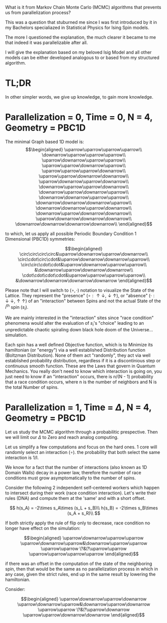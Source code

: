 What is it from Markov Chain Monte Carlo (MCMC) algorithms that prevents us from parallelization process?

This was a question that stuburned me since I was first introduced by it in my Bachelors specialiazed in Statistical Physics for Ising Spin models.

The more I questioned the explanation, the much clearer it became to me that indeed it was parallelizable after all.

I will give the explanation based on my beloved Isig Model and all other models can be either developed analogous to or based from my structured algorithm.

# TL;DR

In other simpler words, we give up knowledge, to gain more knowledge.

# Parallelization = 0, Time = 0, N = 4, Geometry  = PBC1D
The minimal Graph based 1D model is:
$$\begin{aligned}
  \uparrow\uparrow\uparrow\uparrow\\
  \downarrow\uparrow\uparrow\uparrow\\
  \uparrow\downarrow\uparrow\uparrow\\
  \uparrow\uparrow\downarrow\uparrow\\
  \uparrow\uparrow\uparrow\downarrow\\
  \uparrow\uparrow\downarrow\downarrow\\
  \uparrow\downarrow\uparrow\downarrow\\
  \downarrow\uparrow\uparrow\downarrow\\
  \downarrow\uparrow\downarrow\uparrow\\
  \downarrow\downarrow\uparrow\uparrow\\
  \downarrow\downarrow\downarrow\uparrow\\
  \downarrow\downarrow\uparrow\downarrow\\
  \downarrow\uparrow\downarrow\downarrow\\
  \uparrow\downarrow\downarrow\downarrow\\
  \downarrow\downarrow\downarrow\downarrow\\
\end{aligned}$$

to which, let us apply all possible Periodic Boundary Condition 1 Dimensional (PBC1D) symmetries:

$$\begin{aligned}
  \circ\circ\circ\circ&\uparrow\downarrow\uparrow\downarrow\\
  \circ\cdot\circ\cdot&\uparrow\downarrow\downarrow\uparrow\\
  \circ\circ\cdot\cdot&\uparrow\downarrow\uparrow\uparrow\\
  &\downarrow\uparrow\downarrow\downarrow\\
  \cdot\cdot\cdot\cdot&\uparrow\uparrow\uparrow\uparrow\\
  &\downarrow\downarrow\downarrow\downarrow
\end{aligned}$$

Please note that I will switch to ($\circ, \cdot$) notation to visualize the State of the Lattice. They represent the "presence" ($\circ:\uparrow\downarrow, \downarrow\uparrow$), or "absence" ($\cdot:\downarrow\downarrow, \uparrow\uparrow$) of an "interaction" between Spins and not the actual State of the $i^{\text{th}}$ spin ($s_i$).

We are mainly interested in the "interaction" sites since "race condition" phenomena would alter the evaluation of $s_i$'s "choice" leading to an unpredictable chaotic spiraling down black hole doom of the Universe... simulation.

Each spin has a well defined Objective function, which is to Minimize its hamiltonian (or "energy") via a well established Distribution function (Boltzman Distribution). None of them act "randomly", they act via well established probability distribution, regardless if it is a discontinious step or continuous smooth function. These are the Laws that govern in Quantum Mechanics. You really don't need to know which interaction is going on, you just need to know if an "interaction" occurs, there is n/(N - 1) probability that a race condition occurs, where n is the number of neighbors and N is the total Number of spins.

# Parallelization = 1, Time = $\Delta$, N = 4, Geometry  = PBC1D
Let us study the MCMC algorithm through a probabilitic prespective. Then we will limit our $\Delta$ to Zero and reach analog computing.

Let us simplify a few computations and focus on the hard ones. 1 core will randomly select an interaction ($\circ$). the probability that both select the same interaction is 1/I.

We know for a fact that the number of interactions (also known as 1D Domain Walls) decay in a power law, therefore the number of race conditions must grow asymptomatically to the number of spins.

Consider the following 2 independent self-centered workers which happen to intersect during their work (race condition interaction). Let's write their rules (DNA) and compute them at the 'same' and with a short offset.


$$
h(s_A) = -2\times s_A\times (s_L + s_B)\\
h(s_B) = -2\times s_B\times (s_A + s_R)\\
$$

If both strictly apply the rule of flip only to decrease, race condition no longer have effect on the simulation:

$$\begin{aligned}
\uparrow\downarrow\uparrow\uparrow
\uparrow\downarrow\uparrow&\downarrow\uparrow\uparrow
\uparrow\uparrow \?&\?\uparrow\uparrow
\uparrow\uparrow\uparrow\uparrow
\end{aligned}$$

if there was an offset in the computation of the state of the neighboring spin, then that would be the same as no parallelization process in which in any case, given the strict rules, end up in the same result by lowering the hamiltonian.

Consider:

$$\begin{aligned}
\uparrow\downarrow\uparrow\downarrow
\uparrow\downarrow\uparrow&\downarrow\uparrow\downarrow
\uparrow\uparrow \?&\?\uparrow\downarrow
\uparrow\uparrow\downarrow\downarrow
\end{aligned}$$


